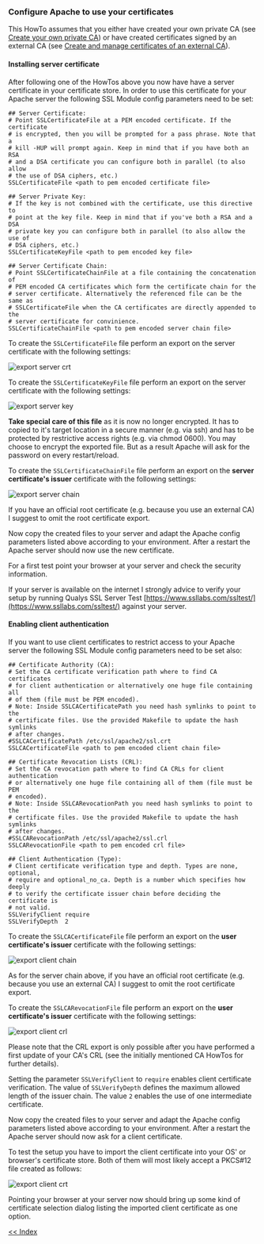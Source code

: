 ### Configure Apache to use your certificates
This HowTo assumes that you either have created your own private CA (see [Create your own private CA](../howtoLocalCa/)) or have created certificates signed by an external CA (see [Create and manage certificates of an external CA](../howtoExternalCA)).

#### Installing server certificate
After following one of the HowTos above you now have have a server certificate in your certificate store.
In order to use this certificate for your Apache server the following SSL Module config parameters need to be set:
```
## Server Certificate:
# Point SSLCertificateFile at a PEM encoded certificate. If the certificate
# is encrypted, then you will be prompted for a pass phrase. Note that a
# kill -HUP will prompt again. Keep in mind that if you have both an RSA
# and a DSA certificate you can configure both in parallel (to also allow
# the use of DSA ciphers, etc.)
SSLCertificateFile <path to pem encoded certificate file>

## Server Private Key:
# If the key is not combined with the certificate, use this directive to
# point at the key file. Keep in mind that if you've both a RSA and a DSA
# private key you can configure both in parallel (to also allow the use of
# DSA ciphers, etc.)
SSLCertificateKeyFile <path to pem encoded key file>

## Server Certificate Chain:
# Point SSLCertificateChainFile at a file containing the concatenation of
# PEM encoded CA certificates which form the certificate chain for the
# server certificate. Alternatively the referenced file can be the same as
# SSLCertificateFile when the CA certificates are directly appended to the
# server certificate for convinience.
SSLCertificateChainFile <path to pem encoded server chain file>
```
To create the `SSLCertificateFile` file perform an export on the server certificate with the following settings:

![export server crt](screen_export_server_crt.png)

To create the `SSLCertificateKeyFile` file perform an export on the server certificate with the following settings:

![export server key](screen_export_server_key.png)

**Take special care of this file** as it is now no longer encrypted. It has to copied to it's target location in a secure manner (e.g. via ssh) and has to be protected by restrictive access rights (e.g. via chmod 0600). You may choose to encrypt the exported file. But as a result Apache will ask for the password on every restart/reload.

To create the `SSLCertificateChainFile` file perform an export on the **server certificate's issuer** certificate with the following settings:

![export server chain](screen_export_server_chain.png)

If you have an official root certificate (e.g. because you use an external CA) I suggest to omit the root certificate export.

Now copy the created files to your server and adapt the Apache config parameters listed above according to your environment. After a restart the Apache server should now use the new certificate.

For a first test point your browser at your server and check the security information.

If your server is available on the internet I strongly advice to verify your setup by running Qualys SSL Server Test [https://www.ssllabs.com/ssltest/](https://www.ssllabs.com/ssltest/) against your server.

#### Enabling client authentication
If you want to use client certificates to restrict access to your Apache server the following SSL Module config parameters need to be set also:
```
## Certificate Authority (CA):
# Set the CA certificate verification path where to find CA certificates
# for client authentication or alternatively one huge file containing all                               
# of them (file must be PEM encoded).
# Note: Inside SSLCACertificatePath you need hash symlinks to point to the
# certificate files. Use the provided Makefile to update the hash symlinks
# after changes.
#SSLCACertificatePath /etc/ssl/apache2/ssl.crt
SSLCACertificateFile <path to pem encoded client chain file>

## Certificate Revocation Lists (CRL):
# Set the CA revocation path where to find CA CRLs for client authentication
# or alternatively one huge file containing all of them (file must be PEM
# encoded).
# Note: Inside SSLCARevocationPath you need hash symlinks to point to the
# certificate files. Use the provided Makefile to update the hash symlinks
# after changes.
#SSLCARevocationPath /etc/ssl/apache2/ssl.crl
SSLCARevocationFile <path to pem encoded crl file>

## Client Authentication (Type):
# Client certificate verification type and depth. Types are none, optional,
# require and optional_no_ca. Depth is a number which specifies how deeply
# to verify the certificate issuer chain before deciding the certificate is
# not valid.
SSLVerifyClient require
SSLVerifyDepth  2
```
To create the `SSLCACertificateFile` file perform an export on the **user certificate's issuer** certificate with the following settings:

![export client chain](screen_export_client_chain.png)

As for the server chain above, if you have an official root certificate (e.g. because you use an external CA) I suggest to omit the root certificate export.

To create the `SSLCARevocationFile` file perform an export on the **user certificate's issuer** certificate with the following settings:

![export client crl](screen_export_client_crl.png)

Please note that the CRL export is only possible after you have performed a first update of your CA's CRL (see the initially mentioned CA HowTos for further details).

Setting the parameter `SSLVerifyClient` to `require` enables client certificate verification. The value of `SSLVerifyDepth` defines the maximum allowed length of the issuer chain. The value `2` enables the use of one intermediate certificate.

Now copy the created files to your server and adapt the Apache config parameters listed above according to your environment. After a restart the Apache server should now ask for a client  certificate.

To test the setup you have to import the client certificate into your OS' or browser's certificate store. Both of them will most likely accept a PKCS#12 file created as follows:

![export client crt](screen_export_client_crt.png)

Pointing your browser at your server now should bring up some kind of certificate selection dialog listing the imported client certificate as one option.

[<< Index](..)
